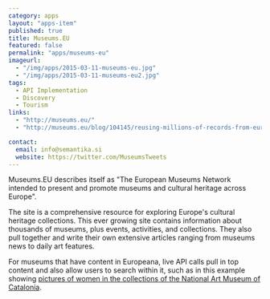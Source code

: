 ```yaml
---
category: apps
layout: "apps-item"
published: true
title: Museums.EU
featured: false
permalink: "apps/museums-eu"
imageurl: 
  - "/img/apps/2015-03-11-museums-eu.jpg"
  - "/img/apps/2015-03-11-museums-eu2.jpg"
tags: 
  - API Implementation
  - Discovery
  - Tourism
links: 
  - "http://museums.eu/"
  - "http://museums.eu/blog/104145/reusing-millions-of-records-from-europeana"

contact: 
  email: info@semantika.si
  website: https://twitter.com/MuseumsTweets
---
```

Museums.EU describes itself as "The European Museums Network intended to present and promote museums and cultural heritage across Europe".

The site is a comprehensive resource for exploring Europe's cultural heritage collections. This ever growing site contains information about thousands of museums, plus events, activities, and collections. They also pull together and write their own extensive articles ranging from museums news to daily art features.

For museums that have content in Europeana, live API calls pull in top content and also allow users to search within it, such as in this example showing [pictures of women in the collections of the National Art Museum of Catalonia](http://museums.eu/collection/details/2147483647/754?pKeyword=woman).